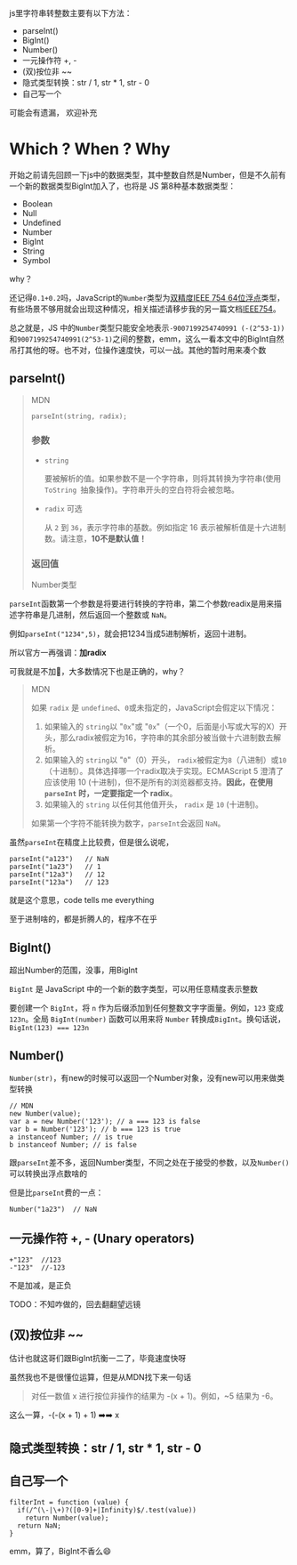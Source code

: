 js里字符串转整数主要有以下方法：

- parseInt()
- BigInt()
- Number()
- 一元操作符 +, -
- (双)按位非 ~~
- 隐式类型转换：str / 1, str * 1, str - 0
- 自己写一个

可能会有遗漏， 欢迎补充

# Which ? When ? Why

开始之前请先回顾一下js中的数据类型，其中整数自然是Number，但是不久前有一个新的数据类型BigInt加入了，也将是 JS 第8种基本数据类型：

- Boolean
- Null
- Undefined
- Number 
- BigInt
- String
- Symbol

why？

还记得`0.1+0.2`吗，JavaScript的`Number`类型为[双精度IEEE 754 64位浮点](https://en.wikipedia.org/wiki/Floating-point_arithmetic)类型，有些场景不够用就会出现这种情况，相关描述请移步我的另一篇文档[IEEE754](../js高级程序设计/IEEE754.md)。

总之就是，JS 中的`Number`类型只能安全地表示`-9007199254740991 (-(2^53-1))` 和`9007199254740991(2^53-1)`之间的整数，emm，这么一看本文中的BigInt自然吊打其他的呀。也不对，位操作速度快，可以一战。其他的暂时用来凑个数

## parseInt()

> MDN
>
> ```
> parseInt(string, radix);
> ```
>
> ### 参数
>
> - `string`
>
>   要被解析的值。如果参数不是一个字符串，则将其转换为字符串(使用  `ToString `抽象操作)。字符串开头的空白符将会被忽略。
>
> - `radix` 可选
>
>   从 `2` 到 `36`，表示字符串的基数。例如指定 16 表示被解析值是十六进制数。请注意，**10不是默认值！**
>
> ### 返回值
>
> Number类型

`parseInt`函数第一个参数是将要进行转换的字符串，第二个参数readix是用来描述字符串是几进制，然后返回一个整数或 `NaN`。

例如`parseInt("1234",5)`，就会把1234当成5进制解析，返回十进制。

所以官方一再强调：**加radix**

可我就是不加:dog:，大多数情况下也是正确的，why？

> MDN
>
> 如果 `radix` 是 `undefined`、`0`或未指定的，JavaScript会假定以下情况：
>
> 1. 如果输入的 `string`以 "`0x`"或 "`0x`"（一个0，后面是小写或大写的X）开头，那么radix被假定为16，字符串的其余部分被当做十六进制数去解析。
> 2. 如果输入的 `string`以 "`0`"（0）开头， `radix`被假定为`8`（八进制）或`10`（十进制）。具体选择哪一个radix取决于实现。ECMAScript 5 澄清了应该使用 10 (十进制)，但不是所有的浏览器都支持。**因此，在使用 `parseInt` 时，一定要指定一个 radix**。
> 3. 如果输入的 `string` 以任何其他值开头， `radix` 是 `10` (十进制)。
>
> 如果第一个字符不能转换为数字，`parseInt`会返回 `NaN`。

虽然`parseInt`在精度上比较费，但是很么说呢，

```
parseInt("a123")   // NaN
parseInt("1a23")   // 1
parseInt("12a3")   // 12
parseInt("123a")   // 123
```

就是这个意思，code tells me everything

至于进制啥的，都是折腾人的，程序不在乎

## BigInt()

超出Number的范围，没事，用BigInt

`BigInt` 是 JavaScript 中的一个新的数字类型，可以用任意精度表示整数

要创建一个 `BigInt`，将 `n` 作为后缀添加到任何整数文字字面量。例如，`123` 变成 `123n`。全局 `BigInt(number)` 函数可以用来将 `Number` 转换成`BigInt`。换句话说，`BigInt(123) === 123n`

## Number()

`Number(str)`，有new的时候可以返回一个Number对象，没有new可以用来做类型转换

```
// MDN
new Number(value); 
var a = new Number('123'); // a === 123 is false
var b = Number('123'); // b === 123 is true
a instanceof Number; // is true
b instanceof Number; // is false
```

跟`parseInt`差不多，返回Number类型，不同之处在于接受的参数，以及`Number()`可以转换出浮点数啥的

但是比`parseInt`费的一点：

```
Number("1a23")  // NaN
```

## 一元操作符 +, - (Unary operators)

```
+"123"  //123
-"123"  //-123
```

不是加减，是正负

TODO：不知咋做的，回去翻翻望远镜

## (双)按位非 ~~

估计也就这哥们跟BigInt抗衡一二了，毕竟速度快呀

虽然我也不是很懂位运算，但是从MDN找下来一句话

> 对任一数值 x 进行按位非操作的结果为 -(x + 1)。例如，~5 结果为 -6。

这么一算，-(-(x + 1) + 1) :arrow_right::arrow_right: x

## 隐式类型转换：str / 1, str * 1, str - 0

## 自己写一个

```
filterInt = function (value) {
  if(/^(\-|\+)?([0-9]+|Infinity)$/.test(value))
    return Number(value);
  return NaN;
}
```

emm，算了，BigInt不香么:smile: